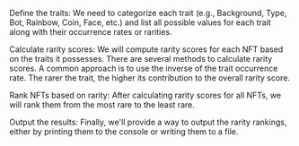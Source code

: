 Define the traits: We need to categorize each trait (e.g., Background, Type, Bot, Rainbow, Coin, Face, etc.) and list all possible values for each trait along with their occurrence rates or rarities.

Calculate rarity scores: We will compute rarity scores for each NFT based on the traits it possesses. There are several methods to calculate rarity scores. A common approach is to use the inverse of the trait occurrence rate. The rarer the trait, the higher its contribution to the overall rarity score.

Rank NFTs based on rarity: After calculating rarity scores for all NFTs, we will rank them from the most rare to the least rare.

Output the results: Finally, we'll provide a way to output the rarity rankings, either by printing them to the console or writing them to a file.
